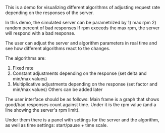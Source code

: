 This is a demo for visualizing different algorithms of adjusting request rate depending on the responses of the server. 

In this demo, the simulated server can be parametrized by 1) max rpm 2) random percent of bad responses
If rpm exceeds the max rpm, the server will respond with a bad response.

The user can adjust the server and algorithm parameters in real time and see how different algorithms react to the changes.

The algorithms are:
1) Fixed rate
2) Constant adjustments depending on the response (set delta and min/max values)
3) Multiplicative adjustments depending on the response (set factor and min/max values)
Others can be added later

The user interface should be as follows:
Main frame is a graph that shows good/bad responses count against time.
Under it is the rpm value (and a line showing the server's rpm limit).

Under them there is a panel with settings for the server and the algorithm, as well as time settings: start/pause + time scale.

